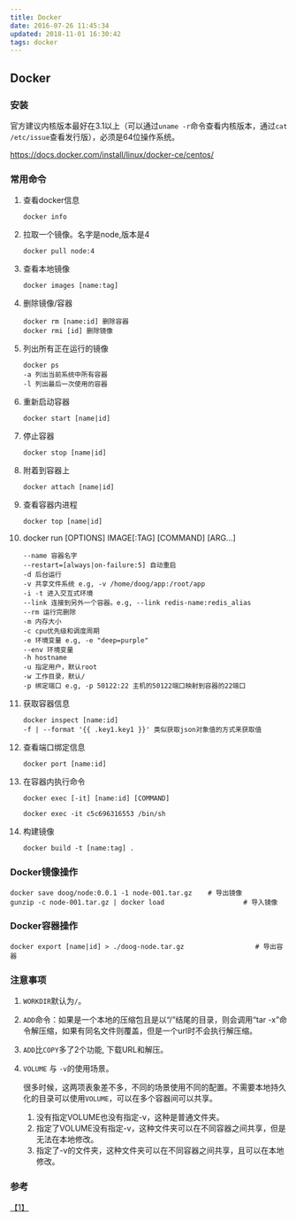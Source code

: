 ```yaml
---
title: Docker
date: 2016-07-26 11:45:34
updated: 2018-11-01 16:30:42
tags: docker
---
```

## Docker

### 安装
官方建议内核版本最好在3.1以上（可以通过`uname -r`命令查看内核版本，通过`cat /etc/issue`查看发行版），必须是64位操作系统。

<https://docs.docker.com/install/linux/docker-ce/centos/>

### 常用命令
1. 查看docker信息
    
    ```
    docker info
    ```

2. 拉取一个镜像。名字是node,版本是4
    
    ```
    docker pull node:4
    ```

3. 查看本地镜像

    ```
    docker images [name:tag]
    ```

4. 删除镜像/容器

    ```
    docker rm [name:id] 删除容器
    docker rmi [id] 删除镜像
    ```

5. 列出所有正在运行的镜像

    ```
    docker ps
    -a 列出当前系统中所有容器
    -l 列出最后一次使用的容器
    ```

6. 重新启动容器

    ```
    docker start [name|id]
    ```

7. 停止容器

    ```
    docker stop [name|id]
    ```

8. 附着到容器上

    ```
    docker attach [name|id]
    ```

9. 查看容器内进程

    ```
    docker top [name|id]
    ```

10. docker run [OPTIONS] IMAGE[:TAG] [COMMAND] [ARG...]

    ```
    --name 容器名字
    --restart=[always|on-failure:5] 自动重启
    -d 后台运行
    -v 共享文件系统 e.g, -v /home/doog/app:/root/app
    -i -t 进入交互式环境
    --link 连接到另外一个容器。e.g, --link redis-name:redis_alias
    --rm 运行完删除
    -m 内存大小
    -c cpu优先级和调度周期
    -e 环境变量 e.g, -e "deep=purple"
    --env 环境变量
    -h hostname
    -u 指定用户，默认root
    -w 工作目录，默认/
    -p 绑定端口 e.g, -p 50122:22 主机的50122端口映射到容器的22端口
    ```

11. 获取容器信息

    ```
    docker inspect [name:id]
    -f | --format '{{ .key1.key1 }}' 类似获取json对象值的方式来获取值
    ```

12. 查看端口绑定信息

    ```
    docker port [name:id]
    ``` 

13. 在容器内执行命令

    ```
    docker exec [-it] [name:id] [COMMAND]

    docker exec -it c5c696316553 /bin/sh
    ```

14. 构建镜像

    ```
    docker build -t [name:tag] . 
    ```

### Docker镜像操作
``` shell
docker save doog/node:0.0.1 -1 node-001.tar.gz    # 导出镜像
gunzip -c node-001.tar.gz | docker load                    # 导入镜像
```

### Docker容器操作
```
docker export [name|id] > ./doog-node.tar.gz                  # 导出容器
```

### 注意事项
1. `WORKDIR`默认为`/`。
2. `ADD`命令：如果<src>是一个本地的压缩包且<dest>是以“/”结尾的目录，则会调用“tar -x”命令解压缩，如果<dest>有同名文件则覆盖，但<src>是一个url时不会执行解压缩。
3. `ADD`比`COPY`多了2个功能, 下载URL和解压。
4. `VOLUME` 与 `-v`的使用场景。

    很多时候，这两项表象差不多，不同的场景使用不同的配置。不需要本地持久化的目录可以使用`VOLUME`，可以在多个容器间可以共享。
    
    1. 没有指定VOLUME也没有指定-v，这种是普通文件夹。
    2. 指定了VOLUME没有指定-v，这种文件夹可以在不同容器之间共享，但是无法在本地修改。
    3. 指定了-v的文件夹，这种文件夹可以在不同容器之间共享，且可以在本地修改。


### 参考
[【1】](https://segmentfault.com/q/1010000004107293)
